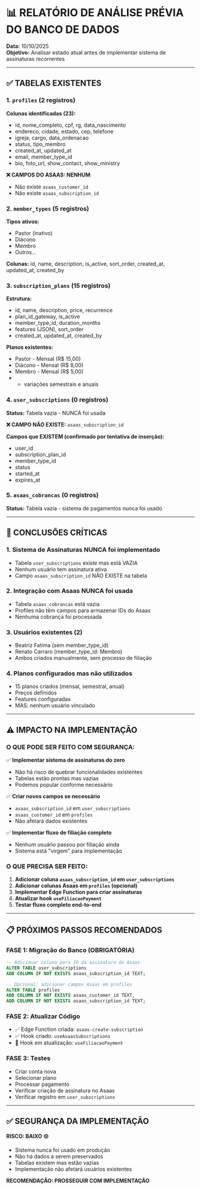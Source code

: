 # 📊 RELATÓRIO DE ANÁLISE PRÉVIA DO BANCO DE DADOS

**Data:** 10/10/2025  
**Objetivo:** Analisar estado atual antes de implementar sistema de assinaturas recorrentes

---

## ✅ TABELAS EXISTENTES

### 1. `profiles` (2 registros)
**Colunas identificadas (23):**
- id, nome_completo, cpf, rg, data_nascimento
- endereco, cidade, estado, cep, telefone
- igreja, cargo, data_ordenacao
- status, tipo_membro
- created_at, updated_at
- email, member_type_id
- bio, foto_url, show_contact, show_ministry

**❌ CAMPOS DO ASAAS: NENHUM**
- Não existe `asaas_customer_id`
- Não existe `asaas_subscription_id`

### 2. `member_types` (5 registros)
**Tipos ativos:**
- Pastor (inativo)
- Diácono
- Membro
- Outros...

**Colunas:** id, name, description, is_active, sort_order, created_at, updated_at, created_by

### 3. `subscription_plans` (15 registros)
**Estrutura:**
- id, name, description, price, recurrence
- plan_id_gateway, is_active
- member_type_id, duration_months
- features (JSON), sort_order
- created_at, updated_at, created_by

**Planos existentes:**
- Pastor - Mensal (R$ 15,00)
- Diácono - Mensal (R$ 8,00)
- Membro - Mensal (R$ 5,00)
- + variações semestrais e anuais

### 4. `user_subscriptions` (0 registros)
**Status:** Tabela vazia - NUNCA foi usada

**❌ CAMPO NÃO EXISTE:** `asaas_subscription_id`

**Campos que EXISTEM (confirmado por tentativa de inserção):**
- user_id
- subscription_plan_id
- member_type_id
- status
- started_at
- expires_at

### 5. `asaas_cobrancas` (0 registros)
**Status:** Tabela vazia - sistema de pagamentos nunca foi usado

---

## 🎯 CONCLUSÕES CRÍTICAS

### 1. Sistema de Assinaturas NUNCA foi implementado
- Tabela `user_subscriptions` existe mas está VAZIA
- Nenhum usuário tem assinatura ativa
- Campo `asaas_subscription_id` NÃO EXISTE na tabela

### 2. Integração com Asaas NUNCA foi usada
- Tabela `asaas_cobrancas` está vazia
- Profiles não têm campos para armazenar IDs do Asaas
- Nenhuma cobrança foi processada

### 3. Usuários existentes (2)
- Beatriz Fatima (sem member_type_id)
- Renato Carraro (member_type_id: Membro)
- Ambos criados manualmente, sem processo de filiação

### 4. Planos configurados mas não utilizados
- 15 planos criados (mensal, semestral, anual)
- Preços definidos
- Features configuradas
- MAS: nenhum usuário vinculado

---

## ⚠️ IMPACTO NA IMPLEMENTAÇÃO

### O QUE PODE SER FEITO COM SEGURANÇA:

✅ **Implementar sistema de assinaturas do zero**
- Não há risco de quebrar funcionalidades existentes
- Tabelas estão prontas mas vazias
- Podemos popular conforme necessário

✅ **Criar novos campos se necessário**
- `asaas_subscription_id` em `user_subscriptions`
- `asaas_customer_id` em `profiles`
- Não afetará dados existentes

✅ **Implementar fluxo de filiação completo**
- Nenhum usuário passou por filiação ainda
- Sistema está "virgem" para implementação

### O QUE PRECISA SER FEITO:

1. **Adicionar coluna `asaas_subscription_id` em `user_subscriptions`**
2. **Adicionar colunas Asaas em `profiles` (opcional)**
3. **Implementar Edge Function para criar assinaturas**
4. **Atualizar hook `useFiliacaoPayment`**
5. **Testar fluxo completo end-to-end**

---

## 📋 PRÓXIMOS PASSOS RECOMENDADOS

### FASE 1: Migração do Banco (OBRIGATÓRIA)
```sql
-- Adicionar coluna para ID da assinatura do Asaas
ALTER TABLE user_subscriptions 
ADD COLUMN IF NOT EXISTS asaas_subscription_id TEXT;

-- Opcional: adicionar campos Asaas em profiles
ALTER TABLE profiles
ADD COLUMN IF NOT EXISTS asaas_customer_id TEXT,
ADD COLUMN IF NOT EXISTS asaas_subscription_id TEXT;
```

### FASE 2: Atualizar Código
- ✅ Edge Function criada: `asaas-create-subscription`
- ✅ Hook criado: `useAsaasSubscriptions`
- 🔄 Hook em atualização: `useFiliacaoPayment`

### FASE 3: Testes
- Criar conta nova
- Selecionar plano
- Processar pagamento
- Verificar criação de assinatura no Asaas
- Verificar registro em `user_subscriptions`

---

## ✅ SEGURANÇA DA IMPLEMENTAÇÃO

**RISCO: BAIXO** 🟢

- Sistema nunca foi usado em produção
- Não há dados a serem preservados
- Tabelas existem mas estão vazias
- Implementação não afetará usuários existentes

**RECOMENDAÇÃO: PROSSEGUIR COM IMPLEMENTAÇÃO**
